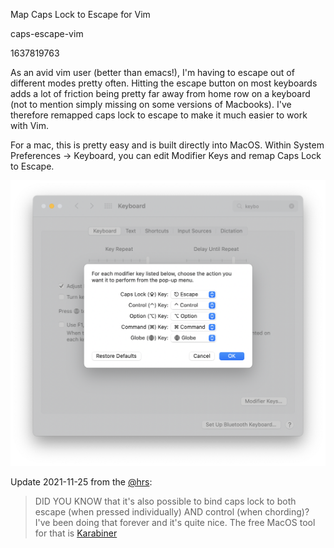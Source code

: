 Map Caps Lock to Escape for Vim

caps-escape-vim

1637819763

As an avid vim user (better than emacs!), I'm having to escape out of different
modes pretty often.  Hitting the escape button on most keyboards adds a lot of
friction being pretty far away from home row on a keyboard (not to mention
simply missing on some versions of Macbooks).  I've therefore remapped caps
lock to escape to make it much easier to work with Vim.

For a mac, this is pretty easy and is built directly into MacOS.  Within System
Preferences -> Keyboard, you can edit Modifier Keys and remap Caps Lock to
Escape.

![Modifier Keys](/static/notes/20211125-0556.png)

Update 2021-11-25 from the [@hrs](https://harryrschwartz.com/):

> DID YOU KNOW that it's also possible to bind caps lock to both escape
> (when pressed individually) AND control (when chording)? I've been doing that
> forever and it's quite nice. The free MacOS tool for that is
> [Karabiner](https://karabiner-elements.pqrs.org/)
